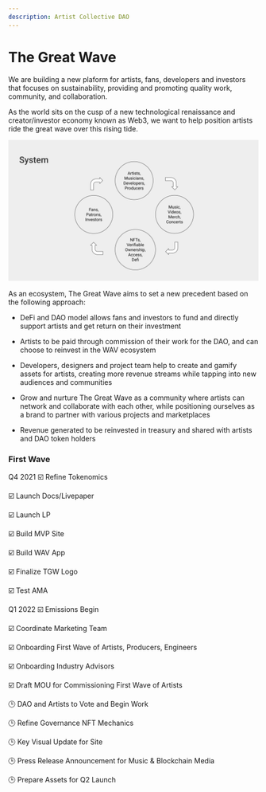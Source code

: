 ```yaml
---
description: Artist Collective DAO
---
```


# The Great Wave

We are building a new plaform for artists, fans, developers and investors that focuses on sustainability, providing and promoting quality work, community, and collaboration.

As the world sits on the cusp of a new technological renaissance and creator/investor economy known as Web3, we want to help position artists ride the great wave over this rising tide.

![The Great Wave Flow Cycle](https://raw.githubusercontent.com/acryptos/docs-thegreatwave/main/img/TGW-flowcycle.svg)

As an ecosystem, The Great Wave aims to set a new precedent based on the following approach:

* DeFi and DAO model allows fans and investors to fund and directly support artists and get return on their investment

* Artists to be paid through commission of their work for the DAO, and can choose to reinvest in the WAV ecosystem 

* Developers, designers and project team help to create and gamify assets for artists, creating more revenue streams while tapping into new audiences and communities

* Grow and nurture The Great Wave as a community where artists can network and collaborate with each other, while positioning ourselves as a brand to partner with various projects and marketplaces

* Revenue generated to be reinvested in treasury and shared with artists and DAO token holders 

### First Wave

Q4 2021
☑️ Refine Tokenomics 

☑️ Launch Docs/Livepaper

☑️ Launch LP

☑️ Build MVP Site

☑️ Build WAV App

☑️ Finalize TGW Logo

☑️ Test AMA

Q1 2022
☑️ Emissions Begin

☑️ Coordinate Marketing Team

☑️ Onboarding First Wave of Artists, Producers, Engineers

☑️ Onboarding Industry Advisors

☑️ Draft MOU for Commissioning First Wave of Artists 

🕒 DAO and Artists to Vote and Begin Work

🕒 Refine Governance NFT Mechanics

🕒 Key Visual Update for Site

🕒 Press Release Announcement for Music & Blockchain Media

🕒 Prepare Assets for Q2 Launch
